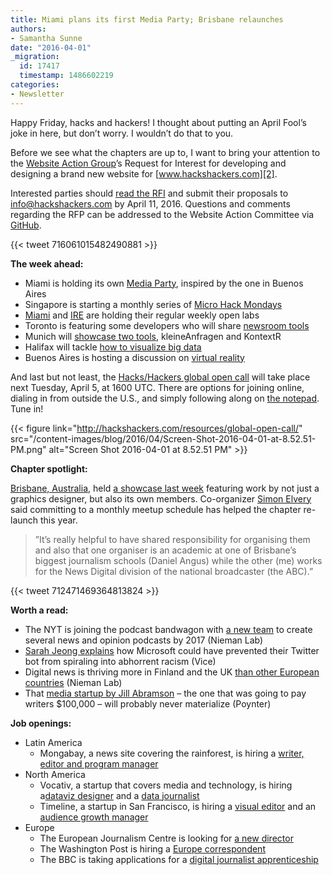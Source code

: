 ```yaml
---
title: Miami plans its first Media Party; Brisbane relaunches
authors:
- Samantha Sunne
date: "2016-04-01"
_migration:
  id: 17417
  timestamp: 1486602219
categories:
- Newsletter
---
```


Happy Friday, hacks and hackers! I thought about putting an April Fool’s joke in here, but don’t worry. I wouldn’t do that to you.

Before we see what the chapters are up to, I want to bring your attention to the [Website Action Group][1]’s Request for Interest for developing and designing a brand new website for [www.hackshackers.com][2].

Interested parties should [read the RFI][3] and submit their proposals to <info@hackshackers.com> by April 11, 2016. Questions and comments regarding the RFP can be addressed to the Website Action Committee via [GitHub][4].

{{< tweet 716061015482490881 >}}

**The week ahead:**

  * Miami is holding its own [Media Party][5], inspired by the one in Buenos Aires
  * Singapore is starting a monthly series of [Micro Hack Mondays][6]
  * [Miami][7] and [IRE][8] are holding their regular weekly open labs
  * Toronto is featuring some developers who will share [newsroom tools][9]
  * Munich will [showcase two tools][10], kleineAnfragen and KontextR
  * Halifax will tackle [how to visualize big data][11]
  * Buenos Aires is hosting a discussion on [virtual reality][12]

And last but not least, the [Hacks/Hackers global open call][13] will take place next Tuesday, April 5, at 1600 UTC. There are options for joining online, dialing in from outside the U.S., and simply following along on [the notepad][14]. Tune in!

{{< figure link="http://hackshackers.com/resources/global-open-call/" src="/content-images/blog/2016/04/Screen-Shot-2016-04-01-at-8.52.51-PM.png" alt="Screen Shot 2016-04-01 at 8.52.51 PM" >}}

**Chapter spotlight:**

[Brisbane, Australia][15], held [a showcase last week][16] featuring work by not just a graphics designer, but also its own members. Co-organizer [Simon Elvery][17] said committing to a monthly meetup schedule has helped the chapter re-launch this year.

> ”It&#8217;s really helpful to have shared responsibility for organising them and also that one organiser is an academic at one of Brisbane&#8217;s biggest journalism schools (Daniel Angus) while the other (me) works for the News Digital division of the national broadcaster (the ABC).”

{{< tweet 712471469364813824 >}}

**Worth a read:**

  * The NYT is joining the podcast bandwagon with [a new team][18] to create several news and opinion podcasts by 2017 (Nieman Lab)
  * [Sarah Jeong explains][19] how Microsoft could have prevented their Twitter bot from spiraling into abhorrent racism (Vice)
  * Digital news is thriving more in Finland and the UK [than other European countries][20] (Nieman Lab)
  * That [media startup by Jill Abramson][21] &#8211; the one that was going to pay writers $100,000 &#8211; will probably never materialize (Poynter)

**Job openings:**

  * Latin America
      * Mongabay, a news site covering the rainforest, is hiring a [writer, editor and program manager][22]
  * North America
      * Vocativ, a startup that covers media and technology, is hiring a[dataviz designer][23] and a [data journalist][24]
      * Timeline, a startup in San Francisco, is hiring a [visual editor][25] and an [audience growth manager][26]
  * Europe
      * The European Journalism Centre is looking for [a new director][27]
      * The Washington Post is hiring a [Europe correspondent][28]
      * The BBC is taking applications for a [digital journalist apprenticeship][29]

 [1]: https://github.com/hackshackers/action-group-website
 [2]: http://www.hackshackers.com
 [3]: https://docs.google.com/document/d/1P4YfJrcTo9rA1UbcLDXI2QpdcndfquqNDFAFO0c51M0/edit
 [4]: https://github.com/hackshackers/action-group-website/issues
 [5]: http://www.meetup.com/Hacks-Hackers-Miami/events/229684852/
 [6]: http://www.meetup.com/Hacks-Hackers-Singapore/events/226310426/
 [7]: http://www.meetup.com/Hacks-Hackers-Miami/
 [8]: http://www.meetup.com/hackshackersIRE/
 [9]: http://www.meetup.com/Hacks-Hackers-Toronto/events/229576055/
 [10]: http://www.meetup.com/Hacks-Hackers-Munchen/events/229316133/
 [11]: http://www.meetup.com/Hacks-Hackers-HFX/events/229969734/
 [12]: http://www.meetup.com/HacksHackersBA/events/229931864/
 [13]: http://hackshackers.com/resources/global-open-call/
 [14]: http://etherpad.io/p/Hacks-Hackers_Global_Open_Call-4-5-16
 [15]: http://www.meetup.com/Hacks-Hackers-Brisbane/
 [16]: http://www.meetup.com/Hacks-Hackers-Brisbane/events/228720216/
 [17]: https://twitter.com/drzax
 [18]: http://www.niemanlab.org/2016/03/from-nieman-reports-the-four-kinds-of-people-you-meet-in-newsrooms-going-digital/
 [19]: http://motherboard.vice.com/read/how-to-make-a-not-racist-bot
 [20]: http://www.niemanlab.org/2016/03/in-the-u-k-and-finland-public-media-is-thriving-on-digital-in-other-european-countries-not-so-much/
 [21]: http://www.poynter.org/2016/jill-abramsons-longform-journalism-venture-with-steve-brill-is-on-hold-for-now/403812/
 [22]: http://hackshackers.us1.list-manage1.com/track/click?u=c56f2e53d5ed6ef87f8aaa75c&id=7e4aef1d4a&e=1b35b85d7d
 [23]: http://hackshackers.us1.list-manage.com/track/click?u=c56f2e53d5ed6ef87f8aaa75c&id=b66d50939f&e=1b35b85d7d
 [24]: http://hackshackers.us1.list-manage1.com/track/click?u=c56f2e53d5ed6ef87f8aaa75c&id=920b61a183&e=1b35b85d7d
 [25]: http://hackshackers.us1.list-manage.com/track/click?u=c56f2e53d5ed6ef87f8aaa75c&id=ce62e32db9&e=1b35b85d7d
 [26]: http://hackshackers.us1.list-manage1.com/track/click?u=c56f2e53d5ed6ef87f8aaa75c&id=3d4ce5f416&e=1b35b85d7d
 [27]: http://hackshackers.us1.list-manage.com/track/click?u=c56f2e53d5ed6ef87f8aaa75c&id=0269e464d6&e=1b35b85d7d
 [28]: http://hackshackers.us1.list-manage1.com/track/click?u=c56f2e53d5ed6ef87f8aaa75c&id=8c9f2f2085&e=1b35b85d7d
 [29]: http://hackshackers.us1.list-manage.com/track/click?u=c56f2e53d5ed6ef87f8aaa75c&id=a8e177844b&e=1b35b85d7d